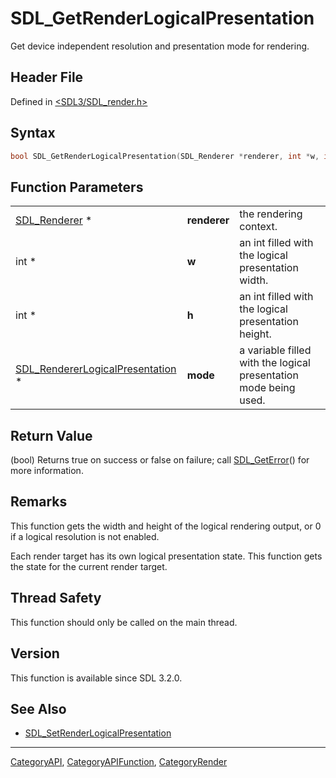 # SDL_GetRenderLogicalPresentation

Get device independent resolution and presentation mode for rendering.

## Header File

Defined in [<SDL3/SDL_render.h>](https://github.com/libsdl-org/SDL/blob/main/include/SDL3/SDL_render.h)

## Syntax

```c
bool SDL_GetRenderLogicalPresentation(SDL_Renderer *renderer, int *w, int *h, SDL_RendererLogicalPresentation *mode);
```

## Function Parameters

|                                                                      |              |                                                                  |
| -------------------------------------------------------------------- | ------------ | ---------------------------------------------------------------- |
| [SDL_Renderer](SDL_Renderer) *                                       | **renderer** | the rendering context.                                           |
| int *                                                                | **w**        | an int filled with the logical presentation width.               |
| int *                                                                | **h**        | an int filled with the logical presentation height.              |
| [SDL_RendererLogicalPresentation](SDL_RendererLogicalPresentation) * | **mode**     | a variable filled with the logical presentation mode being used. |

## Return Value

(bool) Returns true on success or false on failure; call
[SDL_GetError](SDL_GetError)() for more information.

## Remarks

This function gets the width and height of the logical rendering output, or
0 if a logical resolution is not enabled.

Each render target has its own logical presentation state. This function
gets the state for the current render target.

## Thread Safety

This function should only be called on the main thread.

## Version

This function is available since SDL 3.2.0.

## See Also

- [SDL_SetRenderLogicalPresentation](SDL_SetRenderLogicalPresentation)

----
[CategoryAPI](CategoryAPI), [CategoryAPIFunction](CategoryAPIFunction), [CategoryRender](CategoryRender)

